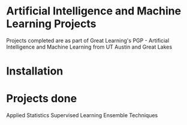 # Artificial Intelligence and Machine Learning Projects
 Projects completed are as part of Great Learning's PGP - Artificial Intelligence and Machine Learning from UT Austin and Great Lakes

 # Installation


 # Projects done
Applied Statistics
Supervised Learning
Ensemble Techniques
